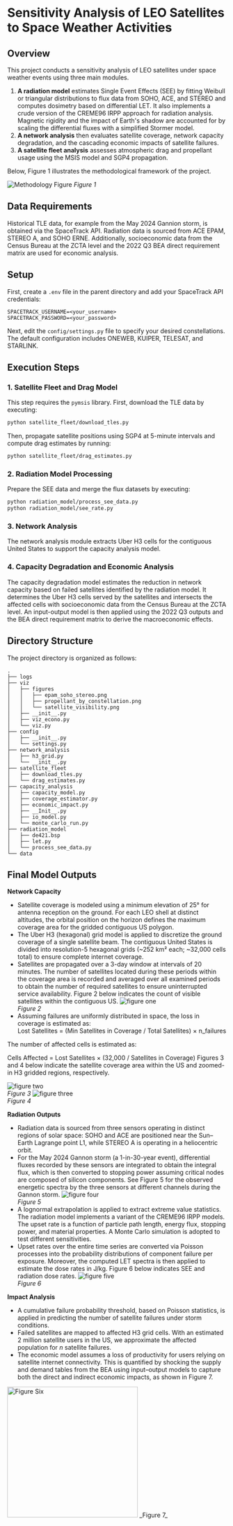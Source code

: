 # Sensitivity Analysis of LEO Satellites to Space Weather Activities

## Overview

This project conducts a sensitivity analysis of LEO satellites under space weather events using three main modules. 
1. **A radiation model** estimates Single Event Effects (SEE) by fitting Weibull or triangular distributions to flux data from SOHO, ACE, and STEREO and computes dosimetry based on differential LET. It also implements a crude version of the CREME96 IRPP approach for radiation analysis. Magnetic rigidity and the impact of Earth's shadow are accounted for by scaling the differential fluxes with a simplified Stormer model. 
2. **A network analysis** then evaluates satellite coverage, network capacity degradation, and the cascading economic impacts of satellite failures. 
3. **A satellite fleet analysis** assesses atmospheric drag and propellant usage using the MSIS model and SGP4 propagation. 

Below, Figure 1 illustrates the methodological framework of the project.  

![Methodology Figure](viz/figures/box.png)
_Figure 1_

## Data Requirements

Historical TLE data, for example from the May 2024 Gannion storm, is obtained via the SpaceTrack API. Radiation data is sourced from ACE EPAM, STEREO A, and SOHO ERNE. Additionally, socioeconomic data from the Census Bureau at the ZCTA level and the 2022 Q3 BEA direct requirement matrix are used for economic analysis.

## Setup

First, create a `.env` file in the parent directory and add your SpaceTrack API credentials:

```env
SPACETRACK_USERNAME=<your_username>
SPACETRACK_PASSWORD=<your_password>
```

Next, edit the `config/settings.py` file to specify your desired constellations. The default configuration includes ONEWEB, KUIPER, TELESAT, and STARLINK.

## Execution Steps

### 1. Satellite Fleet and Drag Model

This step requires the `pymsis` library. First, download the TLE data by executing:

```bash
python satellite_fleet/download_tles.py
```

Then, propagate satellite positions using SGP4 at 5-minute intervals and compute drag estimates by running:

```bash
python satellite_fleet/drag_estimates.py
```

### 2. Radiation Model Processing

Prepare the SEE data and merge the flux datasets by executing:

```bash
python radiation_model/process_see_data.py
python radiation_model/see_rate.py
```

### 3. Network Analysis

The network analysis module extracts Uber H3 cells for the contiguous United States to support the capacity analysis model.

### 4. Capacity Degradation and Economic Analysis

The capacity degradation model estimates the reduction in network capacity based on failed satellites identified by the radiation model. It determines the Uber H3 cells served by the satellites and intersects the affected cells with socioeconomic data from the Census Bureau at the ZCTA level. An input-output model is then applied using the 2022 Q3 outputs and the BEA direct requirement matrix to derive the macroeconomic effects.

## Directory Structure

The project directory is organized as follows:

```
.
├── logs
├── viz
│   ├── figures
│   │   ├── epam_soho_stereo.png
│   │   ├── propellant_by_constellation.png
│   │   └── satellite_visibility.png
│   ├── __init__.py
│   ├── viz_econo.py
│   └── viz.py
├── config
│   ├── __init__.py
│   └── settings.py
├── network_analysis
│   ├── h3_grid.py
│   └── __init__.py
├── satellite_fleet
│   ├── download_tles.py
│   └── drag_estimates.py
├── capacity_analysis
│   ├── capacity_model.py
│   ├── coverage_estimator.py
│   ├── economic_impact.py
│   ├── __Init__.py
│   ├── io_model.py
│   └── monte_carlo_run.py
├── radiation_model
│   ├── de421.bsp
│   ├── let.py
│   └── process_see_data.py
└── data
```

## Final Model Outputs

**Network Capacity**

- Satellite coverage is modeled using a minimum elevation of 25° for antenna reception on the ground. For each LEO shell at distinct altitudes, the orbital position on the horizon defines the maximum coverage area for the gridded contiguous US polygon.
- The Uber H3 (hexagonal) grid model is applied to discretize the ground coverage of a single satellite beam. The contiguous United States is divided into resolution-5 hexagonal grids (~252 km² each; ~32,000 cells total) to ensure complete internet coverage.
- Satellites are propagated over a 3-day window at intervals of 20 minutes. The number of satellites located during these periods within the coverage area is recorded and averaged over all examined periods to obtain the number of required satellites to ensure uninterrupted service availability. Figure 2 below indicates the count of visible satellites within the contiguous US.
  ![figure one](viz/figures/satellite_visibility.png)  
   _Figure 2_
- Assuming failures are uniformly distributed in space, the loss in coverage is estimated as:  
  Lost Satellites = (Min Satellites in Coverage / Total Satellites) × n_failures

The number of affected cells is estimated as:

Cells Affected = Lost Satellites × (32,000 / Satellites in Coverage)
Figures 3 and 4 below indicate the satellite coverage area within the US and zoomed-in H3 gridded regions, respectively.

![figure two](viz/figures/satellite_visibility_map.png)  
 _Figure 3_
![figure three](viz/figures/small_region_coverage_map.png)  
 _Figure 4_

**Radiation Outputs**

- Radiation data is sourced from three sensors operating in distinct regions of solar space: SOHO and ACE are positioned near the Sun–Earth Lagrange point L1, while STEREO A is operating in a heliocentric orbit.
- For the May 2024 Gannon storm (a 1-in-30-year event), differential fluxes recorded by these sensors are integrated to obtain the integral flux, which is then converted to stopping power assuming critical nodes are composed of silicon components. See Figure 5 for the observed energetic spectra by the three sensors at different channels during the Gannon storm.
  ![figure four](viz/figures/flux_spectra.png)  
  _Figure 5_
- A lognormal extrapolation is applied to extract extreme value statistics. The radiation model implements a variant of the CREME96 IRPP models. The upset rate is a function of particle path length, energy flux, stopping power, and material properties. A Monte Carlo simulation is adopted to test different sensitivities.
- Upset rates over the entire time series are converted via Poisson processes into the probability distributions of component failure per exposure. Moreover, the computed LET spectra is then applied to estimate the dose rates in J/kg. Figure 6 below indicates SEE and radiation dose rates.
  ![figure five](viz/figures/dose_rates.png)  
   _Figure 6_

**Impact Analysis**

- A cumulative failure probability threshold, based on Poisson statistics, is applied in predicting the number of satellite failures under storm conditions.
- Failed satellites are mapped to affected H3 grid cells. With an estimated 2 million satellite users in the US, we approximate the affected population for _n_ satellite failures.
- The economic model assumes a loss of productivity for users relying on satellite internet connectivity. This is quantified by shocking the supply and demand tables from the BEA using input–output models to capture both the direct and indirect economic impacts, as shown in Figure 7.
<img src="viz/figures/economic_impact.png" alt="Figure Six" width="300">
   _Figure 7_

